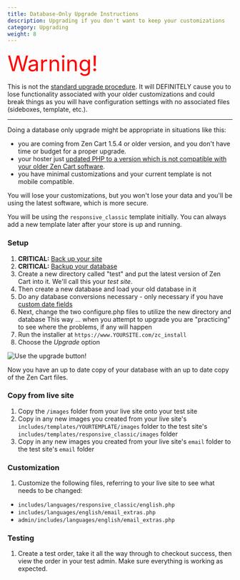 ```yaml
---
title: Database-Only Upgrade Instructions
description: Upgrading if you don't want to keep your customizations 
category: Upgrading
weight: 8 
---
```


<font size="12" color="red">Warning!</font>

This is not the [standard upgrade procedure](/user/upgrading/detailed_upgrading/).  It will DEFINITELY cause you to lose functionality associated with your older customizations and could break things as you will have configuration settings with no associated files (sideboxes, template, etc.).  

<hr>

Doing a database only upgrade might be appropriate in situations like this:

- you are coming from Zen Cart 1.5.4 or older version, and you don't have time or budget for a proper upgrade.  
- your hoster just [updated PHP to a version which is not compatible with your older Zen Cart software](/user/first_steps/server_requirements/#php-version).
- you have minimal customizations and your current template is not mobile compatible. 

You will lose your customizations, but you won't lose your data and you'll be using the latest software, which is more secure. 

You will be using the `responsive_classic` template initially.  You can always add a new template later after your store is up and running. 

### Setup 

1.  **CRITICAL:** [Back up your site](/user/running/backup/#step-1-backup-your-files) 
2.  **CRITICAL:** [Backup your database](/user/running/backup/#step-2-backup-your-database)
3.  Create a new directory called "test" and put the latest version of Zen Cart into it. We'll call this your *test site*. 
4.  Then create a new database and load your old database in it
5.  Do any database conversions necessary - only necessary if you have [custom
 date fields](/user/upgrading/date_standardization/)
6.  Next, change the two configure.php files to utilize the new directory and
database  This way ... when you attempt to upgrade you are "practicing" to see
where the problems, if any will happen
7.  Run the installer at `https://www.YOURSITE.com/zc_install`
8.  Choose the *Upgrade* option

![Use the upgrade button!](/images/upgrade_button.png)

Now you have an up to date copy of your database with an up to date copy of the Zen Cart files. 


### Copy from live site 
1. Copy the `/images` folder from your live site onto your test site
2. Copy in any new images you created from your live site's `includes/templates/YOURTEMPLATE/images` folder to the test site's `includes/templates/responsive_classic/images` folder 
3. Copy in any new images you created from your live site's `email` folder to the test site's `email` folder 


### Customization
1. Customize the following files, referring to your live site to see what needs to be changed: 
- `includes/languages/responsive_classic/english.php `
- `includes/languages/english/email_extras.php`
- `admin/includes/languages/english/email_extras.php`


### Testing 
1. Create a test order, take it all the way through to checkout success, then view the order in your test admin.  Make sure everything is working as expected.

